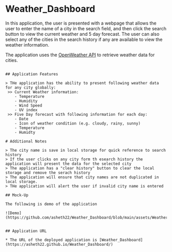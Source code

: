# Weather_Dashboard
In this application, the user is presented with a webpage that allows the user to enter the name of a city  in the search field, and then click the search button to view the current weather and 5 day forecast.  The user can also select any of the cities in the search history if any are available to view the weather information.

The application uses the [OpenWeather API](https://openweathermap.org/api) to retrieve weather data for cities. 

```

## Application Features

> THe application has the ability to present following weather data for any city globally:
 >> Current Weather information: 
    - Temperature
    - Humidity
    - Wind Speed
    - UV index
 >> Five Day forecast with following information for each day:
    - Date
    - Icon of weather condition (e.g. cloudy, rainy, sunny)   
    - Temperature 
    - Humidty

# Additional Notes

> The city name is save in local storage for quick reference to search history
> If the user clicks on any city form th esearch history the application will present the data for the selected city
> The application has a "clear history" button to clear the local storage and remove the serach history
> The application will ensure that city names are not duplicated in local storage. 
> THe application will alert the user if invalid city name is entered

## Mock-Up

The following is demo of the application

![Demo](https://github.com/asheth22/Weather_Dashboard/blob/main/assets/Weather_Dashboard.gif)


## Application URL   

* The URL of the deployed application is [Weather_Dashboard](https://asheth22.github.io/Weather_Dashboard/)

